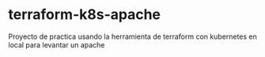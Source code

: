 # terraform-k8s-apache
Proyecto de practica usando la herramienta de terraform con kubernetes en local para levantar un apache
